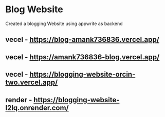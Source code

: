 # Blog Website
 Created a blogging Website using appwrite as backend
## vecel - https://blog-amank736836.vercel.app/
## vecel - https://amank736836-blog.vercel.app/
## vecel - https://blogging-website-orcin-two.vercel.app/
## render - https://blogging-website-l2lq.onrender.com/

